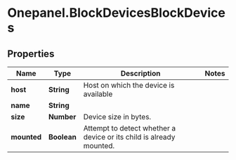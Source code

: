# Onepanel.BlockDevicesBlockDevices

## Properties
Name | Type | Description | Notes
------------ | ------------- | ------------- | -------------
**host** | **String** | Host on which the device is available | 
**name** | **String** |  | 
**size** | **Number** | Device size in bytes. | 
**mounted** | **Boolean** | Attempt to detect whether a device or its child is already mounted. | 


